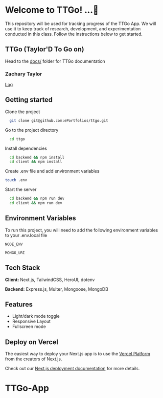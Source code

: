 # Welcome to TTGo! ...🚀

This repository will be used for tracking progress of the TTGo App. We will use it to keep track of research, development, and experimentation conducted in this class. Follow the instructions below to get started.

## TTGo (Taylor'D To Go on)

Head to the [docs/](./docs/) folder for TTGo documentation

### Zachary Taylor

[Log](./docs/log.md)

## Getting started

Clone the project

```bash
  git clone git@github.com:ePortfolios/ttgo.git
```

Go to the project directory

```bash
  cd ttgo
```

Install dependencies

```bash
  cd backend && npm install
  cd client && npm install
```

Create .env file and add environment variables

```bash
touch .env
```

Start the server

```bash
  cd backend && npm run dev
  cd client && npm run dev
```

## Environment Variables

To run this project, you will need to add the following environment variables to your .env.local file

`NODE_ENV`

`MONGO_URI`

## Tech Stack

**Client:** Next.js, TailwindCSS, HeroUI, dotenv

**Backend:** Express.js, Multer, Mongoose, MongoDB

## Features

- Light/dark mode toggle
- Responsive Layout
- Fullscreen mode

## Deploy on Vercel

The easiest way to deploy your Next.js app is to use the [Vercel Platform](https://vercel.com/new?utm_medium=default-template&filter=next.js&utm_source=create-next-app&utm_campaign=create-next-app-readme) from the creators of Next.js.

Check out our [Next.js deployment documentation](https://nextjs.org/docs/app/building-your-application/deploying) for more details.

# TTGo-App
